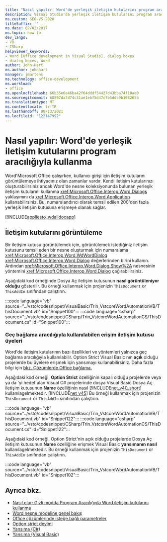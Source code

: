 ```yaml
---
title: "Nasıl yapılır: Word'de yerleşik iletişim kutularını program aracılığıyla kullanma"
description: Visual Studio'da yerleşik iletişim kutularını program aracılığıyla kullanmak için Microsoft Word.
ms.custom: SEO-VS-2020
titleSuffix: ''
ms.date: 02/02/2017
ms.topic: how-to
dev_langs:
- VB
- CSharp
helpviewer_keywords:
- Word [Office development in Visual Studio], dialog boxes
- dialog boxes, Word
author: John-Hart
ms.author: johnhart
manager: jmartens
ms.technology: office-development
ms.workload:
- office
ms.openlocfilehash: 66b35e6a46ba42f64dddf54427d43bba74f10ae0
ms.sourcegitcommit: 68897da7d74c31ae1ebf5d47c7b5ddc9b108265b
ms.translationtype: MT
ms.contentlocale: tr-TR
ms.lasthandoff: 08/13/2021
ms.locfileid: "122147992"
---
```

# <a name="how-to-programmatically-use-built-in-dialog-boxes-in-word"></a>Nasıl yapılır: Word'de yerleşik iletişim kutularını program aracılığıyla kullanma
  Word'Microsoft Office çalışırken, kullanıcı girişi için iletişim kutularını görüntülemeye ihtiyacınız olan zamanlar vardır. Kendi iletişim kutularınızı oluşturabilirsiniz ancak Word'de nesne koleksiyonunda bulunan yerleşik iletişim kutularını kullanma <xref:Microsoft.Office.Interop.Word.Dialogs> yaklaşımını da <xref:Microsoft.Office.Interop.Word.Application> kullanabilirsiniz. Bu, numaralandırıcı olarak temsil edilen 200'den fazla yerleşik iletişim kutusuna erişmeye olanak sağlar.

 [!INCLUDE[appliesto_wdalldocapp](../vsto/includes/appliesto-wdalldocapp-md.md)]

## <a name="display-dialog-boxes"></a>İletişim kutularını görüntüleme
 Bir iletişim kutusu görüntülemek için, görüntülemek istediğiniz iletişim kutusunu temsil eden bir nesne oluşturmak için numaralama <xref:Microsoft.Office.Interop.Word.WdWordDialog> <xref:Microsoft.Office.Interop.Word.Dialog> değerlerinden birini kullanın. Ardından <xref:Microsoft.Office.Interop.Word.Dialog.Show%2A> nesnesinin yöntemini <xref:Microsoft.Office.Interop.Word.Dialog> çağırabilirsiniz.

 Aşağıdaki kod örneğinde Dosya Aç iletişim kutusunun **nasıl görüntüleniyor olduğu** gösterilir. Bu örneği kullanmak için projenizin `ThisDocument` or `ThisAddIn` sınıfından çalıştırın.

 :::code language="vb" source="../vsto/codesnippet/VisualBasic/Trin_VstcoreWordAutomationVB/ThisDocument.vb" id="Snippet100":::
 :::code language="csharp" source="../vsto/codesnippet/CSharp/Trin_VstcoreWordAutomationCS/ThisDocument.cs" id="Snippet100":::

### <a name="access-dialog-box-members-that-are-available-through-late-binding"></a>Geç bağlama aracılığıyla kullanılabilen erişim iletişim kutusu üyeleri
 Word'de iletişim kutularının bazı özellikleri ve yöntemleri yalnızca geç bağlama aracılığıyla kullanılabilir. Option Strict Visual Basic nın **açık** olduğu projelerde bu üyelere erişmek için yansımayı kullanabilirsiniz. Daha fazla bilgi için [bkz. Çözümlerde Office bağlama.](../vsto/late-binding-in-office-solutions.md)

 Aşağıdaki kod örneği, **Option Strict** özelliğinin  kapalı olduğu projelerde veya ya da 'yi hedef alan Visual C# projelerinde dosya Visual Basic Dosya Aç iletişim kutusunun **Name** özelliğinin nasıl [!INCLUDE[net_v40_short](../sharepoint/includes/net-v40-short-md.md)] kullanılagelmektedir. [!INCLUDE[net_v45](../vsto/includes/net-v45-md.md)] Bu örneği kullanmak için projenizin `ThisDocument` or `ThisAddIn` sınıfından çalıştırın.

 :::code language="vb" source="../vsto/codesnippet/VisualBasic/Trin_VstcoreWordAutomationVB/ThisDocument.vb" id="Snippet122":::
 :::code language="csharp" source="../vsto/codesnippet/CSharp/Trin_VstcoreWordAutomationCS/ThisDocument.cs" id="Snippet122":::

 Aşağıdaki kod örneği, Option Strict'nin açık olduğu  projelerde Dosya Aç iletişim kutusunun **Name** özelliğine erişmek Visual Basic **yansımanın nasıl** kullanılagelmektedir. Bu örneği kullanmak için projenizin `ThisDocument` or `ThisAddIn` sınıfından çalıştırın.

 :::code language="vb" source="../vsto/codesnippet/VisualBasic/Trin_VstcoreWordAutomationVB/ThisDocument.vb" id="Snippet102":::

## <a name="see-also"></a>Ayrıca bkz.
- [Nasıl olur: Gizli modda Program Aracılığıyla Word iletişim kutularını kullanma](../vsto/how-to-programmatically-use-word-dialog-boxes-in-hidden-mode.md)
- [Word nesne modeline genel bakış](../vsto/word-object-model-overview.md)
- [Office çözümlerinde isteğe bağlı parametreler](../vsto/optional-parameters-in-office-solutions.md)
- [Option strict deyimi](/dotnet/visual-basic/language-reference/statements/option-strict-statement)
- [Yansıma (C#)](/dotnet/csharp/programming-guide/concepts/reflection)
- [Yansıma (Visual Basic)](/dotnet/visual-basic/programming-guide/concepts/reflection)
